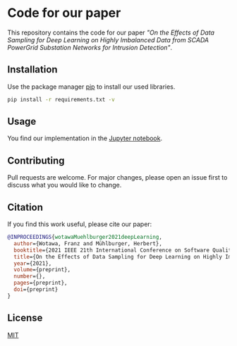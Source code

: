 # Code for our paper

This repository contains the code for our paper *"On the Effects of Data Sampling for Deep Learning on Highly Imbalanced Data from SCADA PowerGrid Substation Networks for Intrusion Detection"*.

## Installation

Use the package manager [pip](https://pip.pypa.io/en/stable/) to install our used libraries.

```bash
pip install -r requirements.txt -v
```

## Usage

You find our implementation in the [Jupyter notebook](code.ipynb).

## Contributing
Pull requests are welcome. For major changes, please open an issue first to discuss what you would like to change.

## Citation
If you find this work useful, please cite our paper:

```bibtex
@INPROCEEDINGS{wotawaMuehlburger2021deepLearning,
  author={Wotawa, Franz and Mühlburger, Herbert},  
  booktitle={2021 IEEE 21th International Conference on Software Quality, Reliability and Security (QRS)},
  title={On the Effects of Data Sampling for Deep Learning on Highly Imbalanced Data from SCADA PowerGrid Substation Networks for Intrusion Detection},   
  year={2021},  
  volume={preprint},  
  number={},  
  pages={preprint},  
  doi={preprint}
}
```

## License
[MIT](LICENSE)
